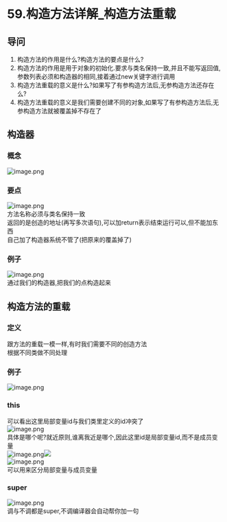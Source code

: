 # 59.构造方法详解_构造方法重载

<a name="6Arkr"></a>
## 导问
1. 构造方法的作用是什么?构造方法的要点是什么?
  1. 构造方法的作用是用于对象的初始化.要求与类名保持一致,并且不能写返回值,参数列表必须和构造器的相同,接着通过new关键字进行调用
2. 构造方法重载的意义是什么?如果写了有参构造方法后,无参构造方法还存在么?
  1. 构造方法重载的意义是我们需要创建不同的对象,如果写了有参构造方法后,无参构造方法就被覆盖掉不存在了

<a name="dcQyI"></a>
## 构造器
<a name="CCock"></a>
### 概念
![image.png](https://cdn.nlark.com/yuque/0/2019/png/349894/1559187957263-c877abac-33ad-473e-8d60-523f72b44003.png#align=left&display=inline&height=54&name=image.png&originHeight=54&originWidth=417&size=26089&status=done&width=417)
<a name="P4jwd"></a>
### 要点
![image.png](https://cdn.nlark.com/yuque/0/2019/png/349894/1559187981481-5608e7b7-38d8-4e68-a65f-efe1c0ecbea4.png#align=left&display=inline&height=180&name=image.png&originHeight=180&originWidth=443&size=141265&status=done&width=443)<br />方法名称必须与类名保持一致<br />返回的是创造的地址(再写多次语句),可以加return表示结束运行可以,但不能加东西<br />自己加了构造器系统不管了(把原来的覆盖掉了)
<a name="1auB1"></a>
### 例子
![image.png](https://cdn.nlark.com/yuque/0/2019/png/349894/1559188115924-e91d0cac-e115-4d79-bdec-8ec19cee7f3b.png#align=left&display=inline&height=278&name=image.png&originHeight=278&originWidth=431&size=95114&status=done&width=431)<br />通过我们的构造器,把我们的点构造起来

<a name="Z0NfS"></a>
## 构造方法的重载
<a name="Hb7eE"></a>
### 定义
跟方法的重载一模一样,有时我们需要不同的创造方法<br />根据不同类做不同处理
<a name="37DFu"></a>
### 例子
![image.png](https://cdn.nlark.com/yuque/0/2019/png/349894/1559188414908-2cf7eaa7-2939-4be5-a396-338ecefd4cde.png#align=left&display=inline&height=294&name=image.png&originHeight=294&originWidth=236&size=64451&status=done&width=236)
<a name="dLHMV"></a>
### this
可以看出这里局部变量id与我们类里定义的id冲突了<br />![image.png](https://cdn.nlark.com/yuque/0/2019/png/349894/1559188484373-ba57cfac-a7a4-4591-b02e-171456c2bea8.png#align=left&display=inline&height=151&name=image.png&originHeight=151&originWidth=225&size=28564&status=done&width=225)<br />具体是哪个呢?就近原则,谁离我近是哪个,因此这里id是局部变量id,而不是成员变量<br />![image.png](https://cdn.nlark.com/yuque/0/2019/png/349894/1559188565259-ee7d046e-3680-4bc4-b6d6-96364a243395.png#align=left&display=inline&height=59&name=image.png&originHeight=59&originWidth=186&size=14553&status=done&width=186)![](https://cdn.nlark.com/yuque/0/2019/png/349894/1559188601568-344e2a1f-9117-4c53-aa0d-bf0d77d1dd9c.png#align=left&display=inline&height=63&originHeight=63&originWidth=210&status=done&width=210)<br />![image.png](https://cdn.nlark.com/yuque/0/2019/png/349894/1559188619713-d4259df3-12d6-493b-8261-c28daeceeacb.png#align=left&display=inline&height=25&name=image.png&originHeight=25&originWidth=114&size=4607&status=done&width=114)<br />可以用来区分局部变量与成员变量

<a name="swE5L"></a>
### super
![image.png](https://cdn.nlark.com/yuque/0/2019/png/349894/1559188655839-96e8ad44-2b44-4b90-a7d5-d2ff7e12ffbc.png#align=left&display=inline&height=15&name=image.png&originHeight=15&originWidth=255&size=7893&status=done&width=255)<br />调与不调都是super,不调编译器会自动帮你加一句

